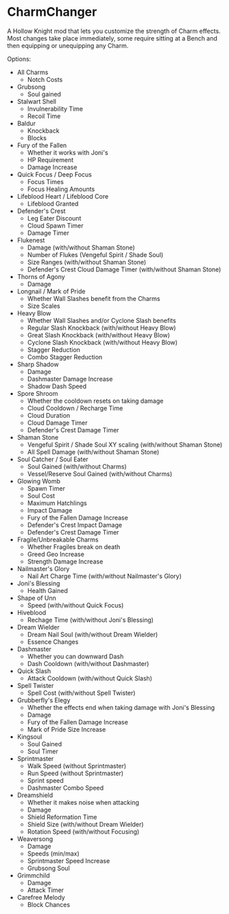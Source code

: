 ﻿# CharmChanger

A Hollow Knight mod that lets you customize the strength of Charm effects. Most changes take place immediately, some require sitting at a Bench and then equipping or unequipping any Charm.

Options:
* All Charms
    * Notch Costs
* Grubsong
    * Soul gained
* Stalwart Shell
    * Invulnerability Time
    * Recoil Time
* Baldur 
    * Knockback
    * Blocks
* Fury of the Fallen
    * Whether it works with Joni's
    * HP Requirement
    * Damage Increase
* Quick Focus / Deep Focus
    * Focus Times
    * Focus Healing Amounts
* Lifeblood Heart / Lifeblood Core
    * Lifeblood Granted
* Defender's Crest
    * Leg Eater Discount
    * Cloud Spawn Timer
    * Damage Timer
* Flukenest
    * Damage (with/without Shaman Stone)
    * Number of Flukes (Vengeful Spirit / Shade Soul)
    * Size Ranges (with/without Shaman Stone)
    * Defender's Crest Cloud Damage Timer (with/without Shaman Stone)
* Thorns of Agony
    * Damage
* Longnail / Mark of Pride
    * Whether Wall Slashes benefit from the Charms
    * Size Scales
* Heavy Blow
    * Whether Wall Slashes and/or Cyclone Slash benefits
    * Regular Slash Knockback (with/without Heavy Blow)
    * Great Slash Knockback (with/without Heavy Blow)
    * Cyclone Slash Knockback (with/without Heavy Blow)
    * Stagger Reduction
    * Combo Stagger Reduction
* Sharp Shadow
    * Damage
    * Dashmaster Damage Increase
    * Shadow Dash Speed
* Spore Shroom
    * Whether the cooldown resets on taking damage
    * Cloud Cooldown / Recharge Time
    * Cloud Duration
    * Cloud Damage Timer
    * Defender's Crest Damage Timer
* Shaman Stone
    * Vengeful Spirit / Shade Soul XY scaling (with/without Shaman Stone)
    * All Spell Damage (with/without Shaman Stone)
* Soul Catcher / Soul Eater
    * Soul Gained (with/without Charms)
    * Vessel/Reserve Soul Gained (with/without Charms)
* Glowing Womb
    * Spawn Timer
    * Soul Cost
    * Maximum Hatchlings
    * Impact Damage
    * Fury of the Fallen Damage Increase
    * Defender's Crest Impact Damage
    * Defender's Crest Damage Timer
* Fragile/Unbreakable Charms
    * Whether Fragiles break on death
    * Greed Geo Increase
    * Strength Damage Increase
* Nailmaster's Glory
    * Nail Art Charge Time (with/without Nailmaster's Glory)
* Joni's Blessing
    * Health Gained
* Shape of Unn
    * Speed (with/without Quick Focus)
* Hiveblood
    * Rechage Time (with/without Joni's Blessing)
* Dream Wielder
    * Dream Nail Soul (with/without Dream Wielder)
    * Essence Changes
* Dashmaster
    * Whether you can downward Dash
    * Dash Cooldown (with/without Dashmaster)
* Quick Slash
    * Attack Cooldown (with/without Quick Slash)
* Spell Twister
    * Spell Cost (with/without Spell Twister)
* Grubberfly's Elegy
    * Whether the effects end when taking damage with Joni's Blessing
    * Damage
    * Fury of the Fallen Damage Increase
    * Mark of Pride Size Increase
* Kingsoul
    * Soul Gained
    * Soul Timer
* Sprintmaster
    * Walk Speed (without Sprintmaster)
    * Run Speed (without Sprintmaster)
    * Sprint speed
    * Dashmaster Combo Speed
* Dreamshield
    * Whether it makes noise when attacking
    * Damage
    * Shield Reformation Time
    * Shield Size (with/without Dream Wielder)
    * Rotation Speed (with/without Focusing)
* Weaversong
    * Damage
    * Speeds (min/max)
    * Sprintmaster Speed Increase
    * Grubsong Soul
* Grimmchild
    * Damage
    * Attack Timer
* Carefree Melody
    * Block Chances
